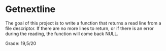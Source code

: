 # Getnextline
The goal of this project is to write a function that returns a read line from a file descriptor.
If there are no more lines to return, or if there is an error during the reading, the function will come back
NULL.

Grade: 19,5/20
